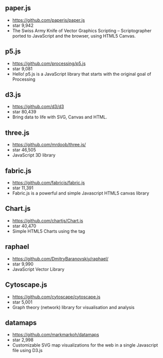 ## paper.js
* https://github.com/paperjs/paper.js
* star 9,942
* The Swiss Army Knife of Vector Graphics Scripting – Scriptographer ported to JavaScript and the browser, using HTML5 Canvas. 

## p5.js
* https://github.com/processing/p5.js
* star 9,081
* Hello! p5.js is a JavaScript library that starts with the original goal of Processing

## d3.js
* https://github.com/d3/d3
* star 80,439
* Bring data to life with SVG, Canvas and HTML. 

## three.js
* https://github.com/mrdoob/three.js/
* star 46,505
* JavaScript 3D library

## fabric.js
* https://github.com/fabricjs/fabric.js
* star 11,391
* Fabric.js is a powerful and simple Javascript HTML5 canvas library 

## Chart.js
* https://github.com/chartjs/Chart.js
* star 40,470
* Simple HTML5 Charts using the <canvas> tag

## raphael
* https://github.com/DmitryBaranovskiy/raphael/
* star 9,990
* JavaScript Vector Library

## Cytoscape.js
* https://github.com/cytoscape/cytoscape.js
* star 5,001
* Graph theory (network) library for visualisation and analysis

## datamaps
* https://github.com/markmarkoh/datamaps
* star 2,998
* Customizable SVG map visualizations for the web in a single Javascript file using D3.js
